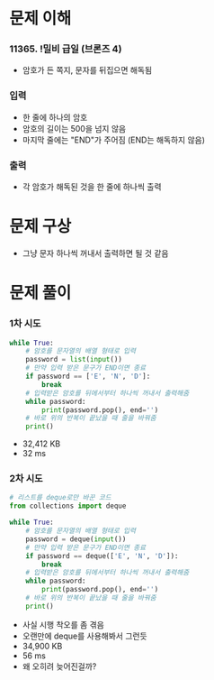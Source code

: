 # 문제 이해
### 11365. !밀비 급일 (브론즈 4)
* 암호가 든 쪽지, 문자를 뒤집으면 해독됨
### 입력
* 한 줄에 하나의 암호
* 암호의 길이는 500을 넘지 않음
* 마지막 줄에는 "END"가 주어짐 (END는 해독하지 않음)
### 출력
* 각 암호가 해독된 것을 한 줄에 하나씩 출력
# 문제 구상
* 그냥 문자 하나씩 꺼내서 출력하면 될 것 같음
# 문제 풀이
### 1차 시도
```python
while True:
    # 암호를 문자열의 배열 형태로 입력
    password = list(input())
    # 만약 입력 받은 문구가 END이면 종료
    if password == ['E', 'N', 'D']:
        break
    # 입력받은 암호를 뒤에서부터 하나씩 꺼내서 출력해줌
    while password:
        print(password.pop(), end='')
    # 바로 위의 반복이 끝났을 때 줄을 바꿔줌
    print()
```
* 32,412 KB
* 32 ms
### 2차 시도
```python
# 리스트를 deque로만 바꾼 코드
from collections import deque

while True:
    # 암호를 문자열의 배열 형태로 입력
    password = deque(input())
    # 만약 입력 받은 문구가 END이면 종료
    if password == deque(['E', 'N', 'D']):
        break
    # 입력받은 암호를 뒤에서부터 하나씩 꺼내서 출력해줌
    while password:
        print(password.pop(), end='')
    # 바로 위의 반복이 끝났을 때 줄을 바꿔줌
    print()
```
* 사실 시행 착오를 좀 겪음
* 오랜만에 deque를 사용해봐서 그런듯
* 34,900 KB
* 56 ms
* 왜 오히려 늦어진걸까?